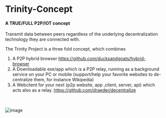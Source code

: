 # Trinity-Concept
#### A TRUE/FULL P2P/IOT concept

Transmit data between peers regardless of the underlying decentralization technology they are connected with.

The Trinity Project is a three fold concept, which combines

1. A P2P hybrid browser https://github.com/ducksandgoats/hybrid-browser
2. A Downloadable exe/app which is a P2P relay, running as a background service on your PC or mobile (support/help your favorite websites to de-centralize them, for instance Wikipedia)
3. A Webclient for your next (p2p website, app ,client, server, api) which acts also as a relay. https://github.com/draeder/decentralize
<br><br><br>

![image](https://user-images.githubusercontent.com/67427045/162092440-eefdc914-c6cd-4a5e-afe5-eab41b17c089.png)
